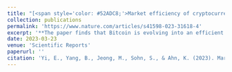 ```yaml
---
title: "[<span style='color: #52ADC8;'>Market efficiency of cryptocurrency: evidence from the Bitcoin market</span>](https://www.nature.com/articles/s41598-023-31618-4)"
collection: publications
permalink: 'https://www.nature.com/articles/s41598-023-31618-4'
excerpt: '**The paper finds that Bitcoin is evolving into an efficient market, where speculators might encounter difficulty in exploiting profitable trading strategies**'
date: 2023-03-23
venue: 'Scientific Reports'
paperurl: ''
citation: 'Yi, E., Yang, B., Jeong, M., Sohn, S., & Ahn, K. (2023). Market efficiency of cryptocurrency: evidence from the Bitcoin market. Scientific Reports, 13(1), 4789.'
---
```

